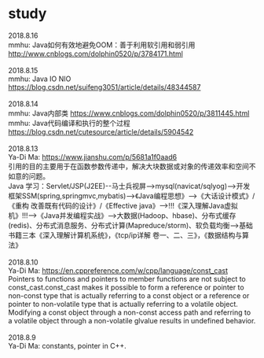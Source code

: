 # study
2018.8.16 <br>
mmhu: Java如何有效地避免OOM：善于利用软引用和弱引用　http://www.cnblogs.com/dolphin0520/p/3784171.html<br>
<br>
2018.8.15 <br>
mmhu: Java IO NIO https://blog.csdn.net/suifeng3051/article/details/48344587<br>
<br>
2018.8.14 <br>
mmhu: Java内部类  https://www.cnblogs.com/dolphin0520/p/3811445.html<br>
mmhu: Java代码编译和执行的整个过程 https://blog.csdn.net/cutesource/article/details/5904542<br>
<br>
2018.8.13 <br>
Ya-Di Ma:  https://www.jianshu.com/p/5681a1f0aad6 <br>
引用的目的主要用于在函数参数传递中，解决大块数据或对象的传递效率和空间不如意的问题。<br>
Java 学习：Servlet/JSP(J2EE)--马士兵视屏-->mysql(navicat/sqlyog)-->开发框架SSM(spring,springmvc,mybatis)-->《Java编程思想》-->《大话设计模式》/《重构 改善既有代码的设计》/《Effective java》-->!!!《深入理解Java虚拟机》!!!-->《Java并发编程实战》-->大数据(Hadoop、hbase)、分布式缓存(redis)、分布式消息服务、分布式计算(Mapreduce/storm)、软负载均衡-->基础书籍三本《深入理解计算机系统》，《tcp/ip详解 卷一、二、三》，《数据结构与算法》<br>
<br>
2018.8.10 <br>
Ya-Di Ma:  https://en.cppreference.com/w/cpp/language/const_cast <br>
  Pointers to functions and pointers to member functions are not subject to const_cast.const_cast makes it possible to form a reference or pointer to non-const type that is actually referring to a const object or a reference or pointer to non-volatile type that is actually referring to a volatile object. Modifying a const object through a non-const access path and referring to a volatile object through a non-volatile glvalue results in undefined behavior.<br>
<br>
2018.8.9 <br>
Ya-Di Ma: constants, pointer in C++.
